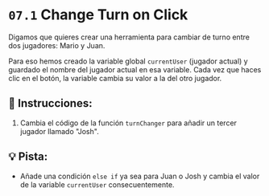 # `07.1` Change Turn on Click

Digamos que quieres crear una herramienta para cambiar de turno entre dos jugadores: Mario y Juan.

Para eso hemos creado la variable global `currentUser` (jugador actual) y guardado el nombre del jugador actual en esa variable. Cada vez que haces clic en el botón, la variable cambia su valor a la del otro jugador.

## 📝 Instrucciones:

1. Cambia el código de la función `turnChanger` para añadir un tercer jugador llamado "Josh".

## 💡 Pista:

+ Añade una condición `else if` ya sea para Juan o Josh y cambia el valor de la variable `currentUser` consecuentemente.
